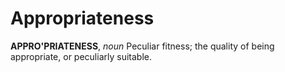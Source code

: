 # Appropriateness

**APPRO'PRIATENESS**, _noun_ Peculiar fitness; the quality of being appropriate, or peculiarly suitable.